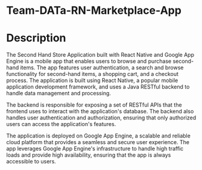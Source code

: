 # Team-DATa-RN-Marketplace-App
 
# Description
The Second Hand Store Application built with React Native and Google App Engine is a mobile app that enables users to browse and purchase second-hand items. The app features user authentication, a search and browse functionality for second-hand items, a shopping cart, and a checkout process. The application is built using React Native, a popular mobile application development framework, and uses a Java RESTful backend to handle data management and processing.

The backend is responsible for exposing a set of RESTful APIs that the frontend uses to interact with the application's database. The backend also handles user authentication and authorization, ensuring that only authorized users can access the application's features.

The application is deployed on Google App Engine, a scalable and reliable cloud platform that provides a seamless and secure user experience. The app leverages Google App Engine's infrastructure to handle high traffic loads and provide high availability, ensuring that the app is always accessible to users.
